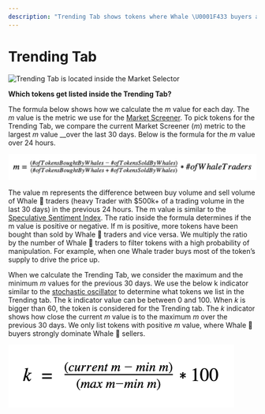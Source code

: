 ```yaml
---
description: "Trending Tab shows tokens where Whale \U0001F433 buyers are strongly dominating over Whale \U0001F433 sellers."
---
```


# Trending Tab

![Trending Tab is located inside the Market Selector ](https://lh6.googleusercontent.com/r19mMZ75gfndmvvktsMfzBmYNaWSZdROnk9rIzBnn2kGJpg13QTL2Tr7Iu9E9EfXkEcQ29Y2D3NuXhXXwD90Q9udwAGQSmhIcMKQ9ZFwOhNvNT_XXRRC-OpgFCm9cMawPsZ37Y8D)

**Which tokens get listed inside the Trending Tab?**

The formula below shows how we calculate the _m_ value for each day. The _m_ value is the metric we use for the [Market Screener](https://docs.dex.guru/features/market-activity/market-screener). To pick tokens for the Trending Tab, we compare the current Market Screener \(_m_\) metric to the largest _m_ value __over the last 30 days. Below is the formula for the _m_ value over 24 hours. 

![Market Screener formula](../../.gitbook/assets/screen-shot-2021-08-14-at-10.07.33-pm.png)

The value m represents the difference between buy volume and sell volume of Whale 🐳 traders \(heavy Trader with $500k+ of a trading volume in the last 30 days\) in the previous 24 hours. The m value is similar to the [Speculative Sentiment Index](https://www.fxcm.com/markets/insights/speculative-sentiment-index-ssi/). The ratio inside the formula determines if the m value is positive or negative. If m is positive, more tokens have been bought than sold by Whale 🐳 traders and vice versa. We multiply the ratio by the number of Whale 🐳 traders to filter tokens with a high probability of manipulation. For example, when one Whale trader buys most of the token’s supply to drive the price up.   


When we calculate the Trending Tab, we consider the maximum and the minimum _m_ values for the previous 30 days. We use the below k indicator similar to the [stochastic oscillator](https://en.wikipedia.org/wiki/Stochastic_oscillator) to determine what tokens we list in the Trending tab. The k indicator value can be between 0 and 100. When _k_ is bigger than 60, the token is considered for the Trending tab. The _k_ indicator shows how close the current _m_ value is to the maximum _m_ over the previous 30 days. We only list tokens with positive _m_ value, where Whale 🐳 buyers strongly dominate Whale 🐳 sellers.

![k indicator](../../.gitbook/assets/screen-shot-2021-08-14-at-10.11.48-pm.png)



